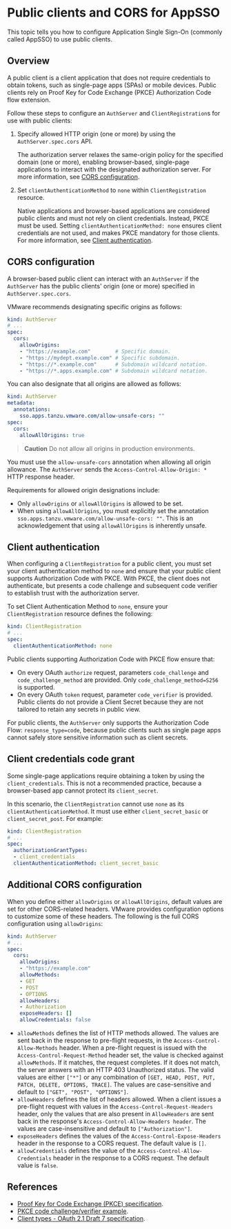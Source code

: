 # Public clients and CORS for AppSSO

This topic tells you how to configure Application Single Sign-On (commonly called AppSSO) 
to use public clients. 

## Overview

A public client is a client application that does not require credentials to obtain tokens, such as single-page 
apps (SPAs) or mobile devices. Public clients rely on Proof Key for Code Exchange (PKCE) Authorization Code flow extension.

Follow these steps to configure an `AuthServer` and `ClientRegistration`s for use with public clients:

1. Specify allowed HTTP origin (one or more) by using the `AuthServer.spec.cors` API.

    The authorization server relaxes the same-origin policy for the specified domain (one or more), 
    enabling browser-based, single-page applications to interact with the designated authorization server. 
    For more information, see [CORS configuration](#cors-configuration).

1. Set `clientAuthenticationMethod` to `none` within `ClientRegistration` resource.

    Native applications and browser-based applications are considered public clients
    and must not rely on client credentials. Instead, PKCE must be used. 
    Setting `clientAuthenticationMethod: none` ensures client credentials are not used, 
    and makes PKCE mandatory for those clients. 
    For more information, see [Client authentication](#client-authentication).

## <a id="cors-configuration"></a> CORS configuration

A browser-based public client can interact with an `AuthServer` if the `AuthServer` 
has the public clients' origin (one or more) specified in `AuthServer.spec.cors`.

VMware recommends designating specific origins as follows:

```yaml
kind: AuthServer
# ...
spec:
  cors:
    allowOrigins:
    - "https://example.com"        # Specific domain.
    - "https://mydept.example.com" # Specific subdomain.
    - "https://*.example.com"      # Subdomain wildcard notation.
    - "https://*.apps.example.com" # Subdomain wildcard notation.
```

You can also designate that all origins are allowed as follows:

```yaml
kind: AuthServer
metadata:
  annotations:
    sso.apps.tanzu.vmware.com/allow-unsafe-cors: ""
spec:
  cors:
    allowAllOrigins: true
```

> **Caution** Do not allow all origins in production environments.

You must use the `allow-unsafe-cors` annotation when allowing all origin allowance. 
The `AuthServer` sends the `Access-Control-Allow-Origin: *` HTTP response header.

Requirements for allowed origin designations include:

- Only `allowOrigins` or `allowAllOrigins` is allowed to be set.
- When using `allowAllOrigins`, you must explicitly set the annotation `sso.apps.tanzu.vmware.com/allow-unsafe-cors: ""`.
  This is an acknowledgement that using `allowAllOrigins` is inherently unsafe.

## <a id="client-authentication"></a>Client authentication

When configuring a `ClientRegistration` for a public client, you must set your client authentication method to
`none` and ensure that your public client supports Authorization Code with PKCE. 
With PKCE, the client does not authenticate, but presents a code challenge and 
subsequent code verifier to establish trust with the authorization server.

To set Client Authentication Method to `none`, ensure your `ClientRegistration` resource defines the following:

```yaml
kind: ClientRegistration
# ...
spec:
  clientAuthenticationMethod: none
```

Public clients supporting Authorization Code with PKCE flow ensure that:

- On every OAuth `authorize` request, parameters `code_challenge` and `code_challenge_method` are
  provided. Only `code_challenge_method=S256` is supported.
- On every OAuth `token` request, parameter `code_verifier` is provided.
  Public clients do not provide a Client Secret because they are not tailored to
  retain any secrets in public view.

For public clients, the `AuthServer` only supports the Authorization Code Flow: `response_type=code`,  because public clients such as single page apps cannot safely store sensitive information such as client secrets.

## <a id="client-credentials"></a>Client credentials code grant

Some single-page applications require obtaining a token by using the `client_credentials`. This is
not a recommended practice, because a browser-based app cannot protect its `client_secret`.

In this scenario, the `ClientRegistration` cannot use `none` as its `clientAuthenticationMethod`. 
It must use either `client_secret_basic` or `client_secret_post`. For example:

```yaml
kind: ClientRegistration
# ...
spec:
  authorizationGrantTypes:
  - client_credentials
  clientAuthenticationMethod: client_secret_basic
```

## <a id="cors-config"></a> Additional CORS configuration

When you define either `allowOrigins` or `allowAllOrigins`, default values are 
set for other CORS-related headers. VMware provides configuration options to customize 
some of these headers. The following is the full CORS configuration using `allowOrigins`:

```yaml
kind: AuthServer
# ...
spec:
  cors:
    allowOrigins:
    - "https://example.com"
    allowMethods:
    - GET
    - POST
    - OPTIONS
    allowHeaders:
    - Authorization
    exposeHeaders: []
    allowCredentials: false
```

- `allowMethods` defines the list of HTTP methods allowed. The values are sent back in the response to
  pre-flight requests, in the `Access-Control-Allow-Methods` header. When a pre-flight request is
  issued with the `Access-Control-Request-Method` header set, the value is checked against
  `allowMethods`. If it matches, the request completes. If it does not match, the server answers
  with an HTTP 403 Unauthorized status. The valid values are either `["*"]` or any combination of `[GET, HEAD, POST, PUT, PATCH, DELETE, OPTIONS, TRACE]`. The values are case-sensitive and default to `["GET", "POST", "OPTIONS"]`.
- `allowHeaders` defines the list of headers allowed. When a client issues a pre-flight request with
  values in the `Access-Control-Request-Headers` header, only the values that are also present in
  `AllowHeaders` are sent back in the response's `Access-Control-Allow-Headers header`. The values
  are case-insensitive and default to `["Authorization"]`.
- `exposeHeaders` defines the values of the `Access-Control-Expose-Headers` header in the response to
  a CORS request. The default value is `[]`.
- `allowCredentials` defines the value of the `Access-Control-Allow-Credentials` header in the
  response to a CORS request. The default value is `false`.

## <a id="refs"></a>References

- [Proof Key for Code Exchange (PKCE) specification](https://www.rfc-editor.org/rfc/rfc7636.html).
- [PKCE code challenge/verifier example](https://www.ietf.org/rfc/rfc7636.html#appendix-B).
- [Client types - OAuth 2.1 Draft 7 specification](https://datatracker.ietf.org/doc/html/draft-ietf-oauth-v2-1-07#section-2.1).

